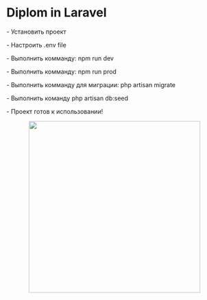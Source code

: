 <H1> Diplom in Laravel</H1>
   <p>- Установить проект </p>
   <p> -   Настроить .env file </p>
   <p> -   Выполнить комманду: npm run dev </p>
   <p> -   Выполнить комманду: npm run prod </p>
   <p> -   Выполнить комманду для миграции: php artisan migrate </p>
   <p> -   Выполнить команду php artisan db:seed </p>
   <p> -   Проект готов к использовании! </p>
<p align="center"><a href="https://laravel.com" target="_blank"><img src="https://raw.githubusercontent.com/laravel/art/master/logo-lockup/5%20SVG/2%20CMYK/1%20Full%20Color/laravel-logolockup-cmyk-red.svg" width="400"></a></p>

